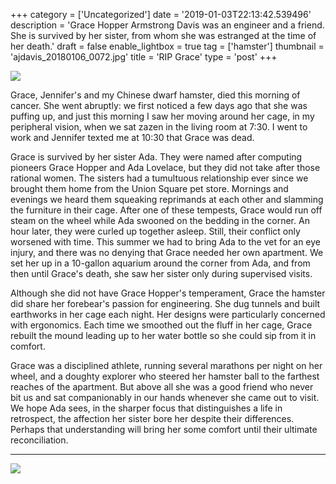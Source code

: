 +++
category = ['Uncategorized']
date = '2019-01-03T22:13:42.539496'
description = 'Grace Hopper Armstrong Davis was an engineer and a friend. She is survived by her sister, from whom she was estranged at the time of her death.'
draft = false
enable_lightbox = true
tag = ['hamster']
thumbnail = 'ajdavis_20180106_0072.jpg'
title = 'RIP Grace'
type = 'post'
+++

![](ajdavis_20180106_0095.jpg)

Grace, Jennifer's and my Chinese dwarf hamster, died this morning of cancer. She went abruptly: we first noticed a few days ago that she was puffing up, and just this morning I saw her moving around her cage, in my peripheral vision, when we sat zazen in the living room at 7:30. I went to work and Jennifer texted me at 10:30 that Grace was dead.

Grace is survived by her sister Ada. They were named after computing pioneers Grace Hopper and Ada Lovelace, but they did not take after those rational women. The sisters had a tumultuous relationship ever since we brought them home from the Union Square pet store. Mornings and evenings we heard them squeaking reprimands at each other and slamming the furniture in their cage. After one of these tempests, Grace would run off steam on the wheel while Ada swooned on the bedding in the corner. An hour later, they were curled up together asleep. Still, their conflict only worsened with time. This summer we had to bring Ada to the vet for an eye injury, and there was no denying that Grace needed her own apartment. We set her up in a 10-gallon aquarium around the corner from Ada, and from then until Grace's death, she saw her sister only during supervised visits.

Although she did not have Grace Hopper's temperament, Grace the hamster did share her forebear's passion for engineering. She dug tunnels and built earthworks in her cage each night. Her designs were particularly concerned with ergonomics. Each time we smoothed out the fluff in her cage, Grace rebuilt the mound leading up to her water bottle so she could sip from it in comfort.

Grace was a disciplined athlete, running several marathons per night on her wheel, and a doughty explorer who steered her hamster ball to the farthest reaches of the apartment. But above all she was a good friend who never bit us and sat companionably in our hands whenever she came out to visit. We hope Ada sees, in the sharper focus that distinguishes a life in retrospect, the affection her sister bore her despite their differences. Perhaps that understanding will bring her some comfort until their ultimate reconciliation.

***

![](ajdavis_20180106_0072.jpg)
